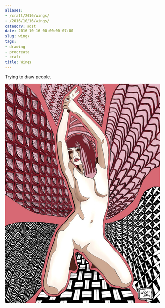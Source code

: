 ```yaml
---
aliases:
- /craft/2016/wings/
- /2016/10/16/wings/
category: post
date: 2016-10-16 00:00:00-07:00
slug: wings
tags:
- drawing
- procreate
- craft
title: Wings
---
```


Trying to draw people.

![attachments/img/2016/cover-2016-10-16.jpg](../../../attachments/img/2016/cover-2016-10-16.jpg)
